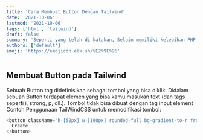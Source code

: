 ```yaml
---
title: 'Cara Membuat Button Dengan Tailwind'
date: '2021-10-06'
lastmod: '2021-10-06'
tags: ['html', 'tailwind']
draft: false
summary: 'Seperti yang telah di katakan, Selain memiliki kelebihan PHP, PHP juga memiliki beberapa kekurangan.'
authors: ['default']
emoji: 'https://emojicdn.elk.sh/%E2%9E%96'
---
```


## Membuat Button pada Tailwind

Sebuah Button tag didefinisikan sebagai tombol yang bisa diklik.
Didalam sebuah Button terdapat elemen yang bisa kamu masukan text (dan tags seperti i, strong, p, dll.).
Tombol tidak bisa dibuat dengan tag input element
Contoh Penggunaan TailWindCSS untuk memodifikasi tombol:

```javascript
<button className="h-[50px] w-[100px] rounded-full bg-gradient-to-r from-pink-500 via-purple-500 to-blue-500 text-white font-extrabold">
  Create
</button>
```
